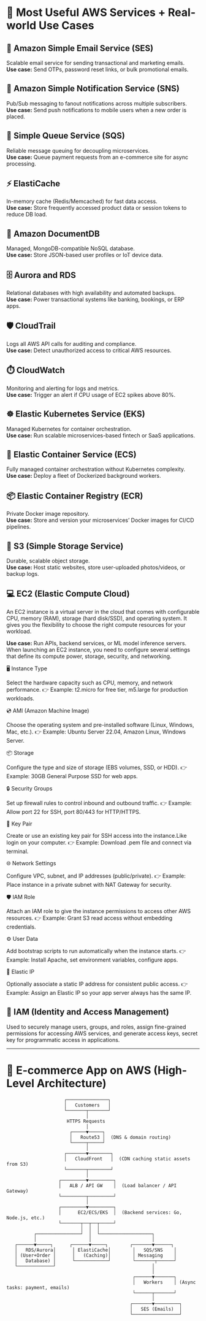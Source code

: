 # 🌟 Most Useful AWS Services + Real-world Use Cases

## 📧 Amazon Simple Email Service (SES)

Scalable email service for sending transactional and marketing emails.  
**Use case:** Send OTPs, password reset links, or bulk promotional emails.

## 📢 Amazon Simple Notification Service (SNS)

Pub/Sub messaging to fanout notifications across multiple subscribers.  
**Use case:** Send push notifications to mobile users when a new order is placed.

## 📩 Simple Queue Service (SQS)

Reliable message queuing for decoupling microservices.  
**Use case:** Queue payment requests from an e-commerce site for async processing.

## ⚡ ElastiCache

In-memory cache (Redis/Memcached) for fast data access.  
**Use case:** Store frequently accessed product data or session tokens to reduce DB load.

## 📑 Amazon DocumentDB

Managed, MongoDB-compatible NoSQL database.  
**Use case:** Store JSON-based user profiles or IoT device data.

## 🗄️ Aurora and RDS

Relational databases with high availability and automated backups.  
**Use case:** Power transactional systems like banking, bookings, or ERP apps.

## 🛡️ CloudTrail

Logs all AWS API calls for auditing and compliance.  
**Use case:** Detect unauthorized access to critical AWS resources.

## ⏱️ CloudWatch

Monitoring and alerting for logs and metrics.  
**Use case:** Trigger an alert if CPU usage of EC2 spikes above 80%.

## ☸️ Elastic Kubernetes Service (EKS)

Managed Kubernetes for container orchestration.  
**Use case:** Run scalable microservices-based fintech or SaaS applications.

## 🚀 Elastic Container Service (ECS)

Fully managed container orchestration without Kubernetes complexity.  
**Use case:** Deploy a fleet of Dockerized background workers.

## 📦 Elastic Container Registry (ECR)

Private Docker image repository.  
**Use case:** Store and version your microservices’ Docker images for CI/CD pipelines.

## 📂 S3 (Simple Storage Service)

Durable, scalable object storage.  
**Use case:** Host static websites, store user-uploaded photos/videos, or backup logs.

## 💻 EC2 (Elastic Compute Cloud)

An EC2 instance is a virtual server in the cloud that comes with configurable CPU, memory (RAM), storage (hard disk/SSD), and operating system.
It gives you the flexibility to choose the right compute resources for your workload.

**Use case:** Run APIs, backend services, or ML model inference servers.
When launching an EC2 instance, you need to configure several settings that define its compute power, storage, security, and networking.

🖥️ Instance Type

Select the hardware capacity such as CPU, memory, and network performance.
👉 Example: t2.micro for free tier, m5.large for production workloads.

💿 AMI (Amazon Machine Image)

Choose the operating system and pre-installed software (Linux, Windows, Mac, etc.).
👉 Example: Ubuntu Server 22.04, Amazon Linux, Windows Server.

📦 Storage

Configure the type and size of storage (EBS volumes, SSD, or HDD).
👉 Example: 30GB General Purpose SSD for web apps.

🔒 Security Groups

Set up firewall rules to control inbound and outbound traffic.
👉 Example: Allow port 22 for SSH, port 80/443 for HTTP/HTTPS.

🔑 Key Pair

Create or use an existing key pair for SSH access into the instance.Like login on your computer.
👉 Example: Download .pem file and connect via terminal.

🌐 Network Settings

Configure VPC, subnet, and IP addresses (public/private).
👉 Example: Place instance in a private subnet with NAT Gateway for security.

🛡️ IAM Role

Attach an IAM role to give the instance permissions to access other AWS resources.
👉 Example: Grant S3 read access without embedding credentials.

⚙️ User Data

Add bootstrap scripts to run automatically when the instance starts.
👉 Example: Install Apache, set environment variables, configure apps.

📍 Elastic IP

Optionally associate a static IP address for consistent public access.
👉 Example: Assign an Elastic IP so your app server always has the same IP.

## 🔐 IAM (Identity and Access Management)

Used to securely manage users, groups, and roles, assign fine-grained permissions for accessing AWS services, and generate access keys, secret key for programmatic access in applications.

---

# 🛒 E-commerce App on AWS (High-Level Architecture)

```plaintext
                     ┌───────────────┐
                     │   Customers   │
                     └───────┬───────┘
                             │
                      HTTPS Requests
                             │
                       ┌─────▼─────┐
                       │   Route53 │  (DNS & domain routing)
                       └─────┬─────┘
                             │
                     ┌───────▼────────┐
                     │   CloudFront   │  (CDN caching static assets from S3)
                     └───────┬────────┘
                             │
                   ┌─────────▼─────────┐
                   │   ALB / API GW    │  (Load balancer / API Gateway)
                   └─────────┬─────────┘
                             │
                   ┌─────────▼─────────┐
                   │      EC2/ECS/EKS  │  (Backend services: Go, Node.js, etc.)
                   └───────┬──┬──┬─────┘
                           │  │  │
          ┌────────────────┘  │  └───────────────────┐
          │                   │                      │
   ┌──────▼─────┐      ┌──────▼─────┐        ┌───────▼──────┐
   │   RDS/Aurora│      │ ElastiCache│        │   SQS/SNS    │
   │ (User+Order │      │   (Caching)│        │ Messaging    │
   │   Database) │      └────────────┘        └───────┬──────┘
   └─────────────┘                                   │
                                                     │
                                              ┌──────▼───────┐
                                              │   Workers    │ (Async tasks: payment, emails)
                                              └──────┬───────┘
                                                     │
                                             ┌───────▼─────────┐
                                             │   SES (Emails)  │
                                             └─────────────────┘
```

